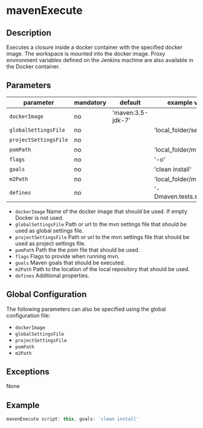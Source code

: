 # mavenExecute

## Description

Executes a closure inside a docker container with the specified docker image. 
The workspace is mounted into the docker image.
Proxy environment variables defined on the Jenkins machine are also available in the Docker container.

## Parameters

| parameter            | mandatory | default           | example values             |
| ---------------------|-----------|-------------------|----------------------------|
| `dockerImage`        | no        | 'maven:3.5-jdk-7' |                            |
| `globalSettingsFile` | no        |                   | 'local_folder/settings.xml'|
| `projectSettingsFile`| no        |                   |                            |
| `pomPath`            | no        |                   | 'local_folder/m2'          |
| `flags`              | no        |                   | '-o'                       |
| `goals`              | no        |                   | 'clean install'            |
| `m2Path`             | no        |                   | 'local_folder/m2'          |
| `defines`            | no        |                   | '-Dmaven.tests.skip=true'  |

* `dockerImage` Name of the docker image that should be used. If empty Docker is not used.
* `globalSettingsFile` Path or url to the mvn settings file that should be used as global settings file. 
* `projectSettingsFile` Path or url to the mvn settings file that should be used as project settings file.
* `pomPath` Path the the pom file that should be used.
* `flags` Flags to provide when running mvn.
* `goals` Maven goals that should be executed.
* `m2Path` Path to the location of the local repository that should be used.
* `defines` Additional properties.

## Global Configuration
The following parameters can also be specified using the global configuration file:
* `dockerImage`
* `globalSettingsFile`
* `projectSettingsFile`
* `pomPath`
* `m2Path`

## Exceptions

None

## Example

```groovy
mavenExecute script: this, goals: 'clean install'
```





